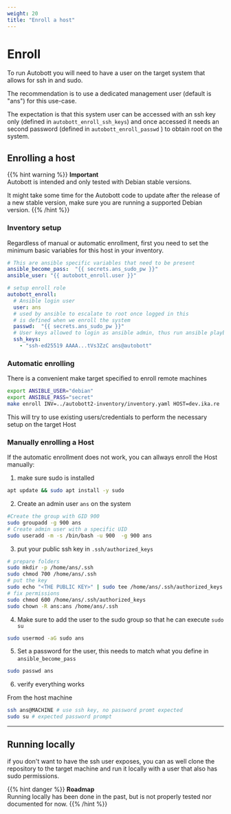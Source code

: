 ```yaml
---
weight: 20
title: "Enroll a host"
---
```


# Enroll

To run Autobott you will need to have a user on the target system that allows for ssh in and sudo.

The recommendation is to use a dedicated management user (default is "ans") for this use-case.

The expectation is that this system user can be accessed with an ssh key only (defined in `autobott_enroll_ssh_keys`)
and once accessed it needs an second password (defined in `autobott_enroll_passwd` ) to obtain root on the system.

## Enrolling a host

{{% hint warning %}}
**Important**  
Autobott is intended and only tested with Debian stable versions.

It might take some time for the Autobott code to update after the release of a new stable version, 
make sure you are running a supported Debian version.
{{% /hint %}}

### Inventory setup

Regardless of manual or automatic enrollment, first you need to set the minimum basic variables for this
host in your inventory.

```yaml
# This are ansible specific variables that need to be present
ansible_become_pass:  "{{ secrets.ans_sudo_pw }}"
ansible_user: "{{ autobott_enroll.user }}"

# setup enroll role
autobott_enroll:
  # Ansible login user
  user: ans
  # used by ansible to escalate to root once logged in this 
  # is defined when we enroll the system
  passwd:  "{{ secrets.ans_sudo_pw }}"
  # User keys allowed to login as ansible admin, thus run ansible playbook
  ssh_keys:
    - "ssh-ed25519 AAAA...tVs3ZzC ans@autobott"
```


### Automatic enrolling

There is a convenient make target specified to enroll remote machines

```bash
export ANSIBLE_USER="debian"
export ANSIBLE_PASS="secret"
make enroll INV=../autobott2-inventory/inventory.yaml HOST=dev.ika.re

```
This will try to use existing users/credentials to perform the necessary setup on the target Host

### Manually enrolling a Host

If the automatic enrollment does not work, you can allways enroll the Host manually:

1. make sure sudo is installed 
```bash
apt update && sudo apt install -y sudo 
```

2. Create an admin user `ans` on the system
```bash
#Create the group with GID 900
sudo groupadd -g 900 ans
# Create admin user with a specific UID
sudo useradd -m -s /bin/bash -u 900  -g 900 ans
```
3. put your public ssh key in `.ssh/authorized_keys`

```bash
# prepare folders
sudo mkdir -p /home/ans/.ssh
sudo chmod 700 /home/ans/.ssh
# put the key
sudo echo "<THE PUBLIC KEY>" | sudo tee /home/ans/.ssh/authorized_keys > /dev/null
# fix permissions
sudo chmod 600 /home/ans/.ssh/authorized_keys
sudo chown -R ans:ans /home/ans/.ssh
```
4. Make sure to add the user to the sudo group so that he can execute `sudo su`
```bash
sudo usermod -aG sudo ans
```
5. Set a password for the user, this needs to match what you define in `ansible_become_pass`
```bash
sudo passwd ans
```
6. verify everything works

From the host machine
```bash
ssh ans@MACHINE # use ssh key, no password promt expected
sudo su # expected password prompt
```
---

## Running locally
if you don't want to have the ssh user exposes, you can as well clone the repository to the target machine
and run it locally with a user that also has sudo permissions.

{{% hint danger %}}
**Roadmap**  
Running locally has been done in the past, but is not properly tested nor documented for now.
{{% /hint %}}

